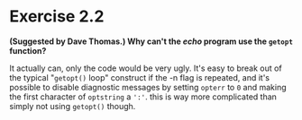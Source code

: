 # Exercise 2.2
__(Suggested by Dave Thomas.) Why can't the *echo* program use the `getopt`
function?__

It actually can, only the code would be very ugly. It's easy to break out of
the typical "`getopt()` loop" construct if the -n flag is repeated, and it's
possible to disable diagnostic messages by setting `opterr` to `0` and making
the first character of `optstring` a `':'`. this is way more complicated than
simply not using `getopt()` though.
